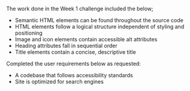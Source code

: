  The work done in the Week 1 challenge included the below;

* Semantic HTML elements can be found throughout the source code
* HTML elements follow a logical structure independent of styling and positioning
* Image and icon elements contain accessible alt attributes
* Heading attributes fall in sequential order
* Title elements contain a concise, descriptive title

Completed the user requirements below as requested:

* A codebase that follows accessibility standards
* Site is optimized for search engines